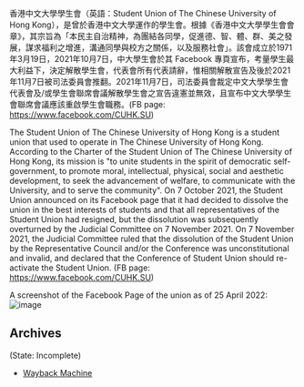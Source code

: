 
香港中文大學學生會（英語：Student Union of The Chinese University of Hong Kong），是曾於香港中文大學運作的學生會。根據《香港中文大學學生會會章》，其宗旨為「本民主自治精神，為團結各同學，促進德、智、體、群、美之發展，謀求福利之增進，溝通同學與校方之關係，以及服務社會」。該會成立於1971年3月19日，2021年10月7日，中大學生會於其 Facebook 專頁宣布，考量學生最大利益下，決定解散學生會，代表會所有代表請辭，惟相關解散宣告及後於2021年11月7日被司法委員會推翻。2021年11月7日，司法委員會裁定中文大學學生會代表會及/或學生會聯席會議解散學生會之宣告違憲並無效，且宣布中文大學學生會聯席會議應該重啟學生會職務。(FB page: https://www.facebook.com/CUHK.SU)

The Student Union of The Chinese University of Hong Kong is a student union that used to operate in The Chinese University of Hong Kong. According to the Charter of the Student Union of The Chinese University of Hong Kong, its mission is "to unite students in the spirit of democratic self-government, to promote moral, intellectual, physical, social and aesthetic development, to seek the advancement of welfare, to communicate with the University, and to serve the community". On 7 October 2021, the Student Union announced on its Facebook page that it had decided to dissolve the union in the best interests of students and that all representatives of the Student Union had resigned, but the dissolution was subsequently overturned by the Judicial Committee on 7 November 2021. On 7 November 2021, the Judicial Committee ruled that the dissolution of the Student Union by the Representative Council and/or the Conference was unconstitutional and invalid, and declared that the Conference of Student Union should re-activate the Student Union. (FB page: https://www.facebook.com/CUHK.SU)

A screenshot of the Facebook Page of the union as of 25 April 2022:
![image](https://user-images.githubusercontent.com/103475460/165094085-8b83b943-e884-49e0-9382-d1533a05f9de.png)


## Archives
(State: Incomplete)

- [Wayback Machine](https://web.archive.org/web/*/https://www.facebook.com/CUHK.SU)